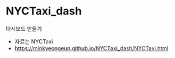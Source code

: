 # NYCTaxi_dash

대시보드 만들기
- 자료는 NYCTaxi
- <https://minkyeongeun.github.io/NYCTaxi_dash/NYCTaxi.html>



